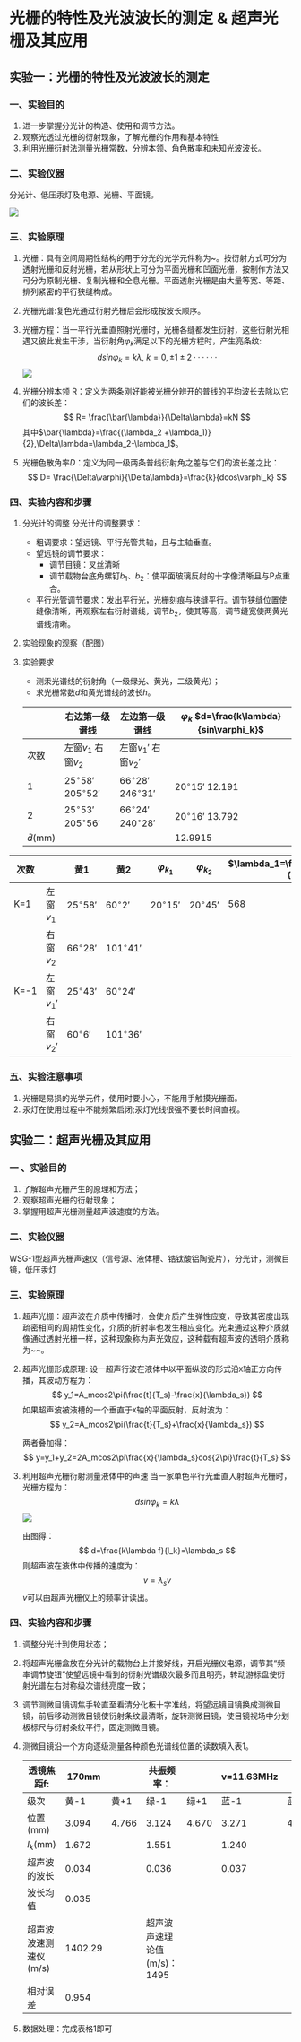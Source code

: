 # 光栅的特性及光波波长的测定 & 超声光栅及其应用

## 实验一：光栅的特性及光波波长的测定

### 一、实验目的

1. 进一步掌握分光计的构造、使用和调节方法。
2. 观察光透过光栅的衍射现象，了解光栅的作用和基本特性
3. 利用光栅衍射法测量光栅常数，分辨本领、角色散率和未知光波波长。



### 二、实验仪器

分光计、低压汞灯及电源、光栅、平面镜。

![](./../../source/images/%E5%85%89%E6%A0%85%E7%9A%84%E7%89%B9%E6%80%A7%E5%8F%8A%E5%85%89%E6%B3%A2%E6%B3%A2%E9%95%BF%E7%9A%84%E6%B5%8B%E5%AE%9A%20&%20%E8%B6%85%E5%A3%B0%E5%85%89%E6%A0%85%E5%8F%8A%E5%85%B6%E5%BA%94%E7%94%A8/1_627b6b6414cde_600.jpg)



### 三、实验原理

1. 光栅：具有空间周期性结构的用于分光的光学元件称为~。按衍射方式可分为透射光栅和反射光栅，若从形状上可分为平面光栅和凹面光栅，按制作方法又可分为原制光栅、复制光栅和全息光栅。平面透射光栅是由大量等宽、等距、排列紧密的平行狭缝构成。

2. 光栅光谱:复色光通过衍射光栅后会形成按波长顺序。

3. 光栅方程：当一平行光垂直照射光栅时，光栅各缝都发生衍射，这些衍射光相遇又彼此发生干涉，当衍射角$\varphi_k$满足以下的光栅方程时，产生亮条纹:
   $$
   dsin\varphi_k=k \lambda,\ k=0,\pm1 \pm2 ······
   $$
   ![](./../../source/images/%E5%85%89%E6%A0%85%E7%9A%84%E7%89%B9%E6%80%A7%E5%8F%8A%E5%85%89%E6%B3%A2%E6%B3%A2%E9%95%BF%E7%9A%84%E6%B5%8B%E5%AE%9A%20&%20%E8%B6%85%E5%A3%B0%E5%85%89%E6%A0%85%E5%8F%8A%E5%85%B6%E5%BA%94%E7%94%A8/%E5%B1%8F%E5%B9%95%E6%88%AA%E5%9B%BE%202024-10-30%20151204.png)
   
   
   
   
   
   
   
4. 光栅分辨本领 R：定义为两条刚好能被光栅分辨开的普线的平均波长去除以它们的波长差：
      $$
      R= \frac{\bar{\lambda}}{\Delta\lambda}=kN
      $$
      其中$\bar{\lambda}=\frac{(\lambda_2 +\lambda_1)}{2},\Delta\lambda=\lambda_2-\lambda_1$。

5. 光栅色散角率$D$：定义为同一级两条普线衍射角之差与它们的波长差之比：
   $$
   D= \frac{\Delta\varphi}{\Delta\lambda}=\frac{k}{dcos\varphi_k}
   $$
   

### 四、实验内容和步骤

1. 分光计的调整
   分光计的调整要求：

   - 粗调要求：望远镜、平行光管共轴，且与主轴垂直。
   - 望远镜的调节要求：
     - 调节目镜：叉丝清晰
     - 调节载物台底角螺钉$b_1、b_2$：使平面玻璃反射的十字像清晰且与P点重合。
   - 平行光管调节要求：发出平行光，光栅刻痕与狭缝平行。调节狭缝位置使缝像清晰，再观察左右衍射谱线，调节$b_2$，使其等高，调节缝宽使两黄光谱线清晰。

2. 实验现象的观察（配图）

3. 实验要求

   - 测汞光谱线的衍射角（一级绿光、黄光，二级黄光）；
   - 求光栅常数$d$和黄光谱线的波长$h$。
   
   
   
   |               | 右边第一级谱线                  | 左边第一级谱线                  | $\varphi_k$    $d=\frac{k\lambda}{sin\varphi_k}$ |
   | ------------- | ------------------------------- | ------------------------------- | ------------------------------------------------ |
   | 次数          | 左窗$v_1$    右窗$v_2$          | 左窗$v_1'$    右窗$v_2'$        |                                                  |
   | 1             | $25^\circ58'$   $205^\circ52'$  | $66^\circ28'$    $246^\circ31'$ | $20^\circ15'$    $12.191$                        |
   | 2             | $25^\circ53'$    $205^\circ56'$ | $66^\circ24'$    $240^\circ28'$ | $20^\circ16'$    $13.792$                        |
   | $\bar{d}$(mm) |                                 |                                 | $12.9915$                                        |
   





| 次数 |            | 黄1           | 黄2            | $\varphi_{k_1}$ | $\varphi_{k_2}$ | $\lambda_1=\frac{dsin\varphi_{k_1}}{k}$(mm) | $\lambda_2=\frac{dsin\varphi_{k_2}}{k}$(mm) | $R_1=\frac{\bar{\lambda}}{\Delta\lambda}$ | $D=\frac{\Delta\varphi}{\Delta\lambda}$ |
| ---- | ---------- | ------------- | -------------- | --------------- | --------------- | ------------------------------------------- | ------------------------------------------- | ----------------------------------------- | --------------------------------------- |
| K=1  | 左窗$v_1$  | $25^\circ58'$ | $60^\circ2'$   | $20^\circ15'$   | $20^\circ45'$   | $568$                                       | $565$                                       | $0.954$                                   | $0.5$                                   |
|      | 右窗$v_2$  | $66^\circ28'$ | $101^\circ41'$ |                 |                 |                                             |                                             |                                           |                                         |
| K=-1 | 左窗$v_1'$ | $25^\circ43'$ | $60^\circ24'$  |                 |                 |                                             |                                             |                                           |                                         |
|      | 右窗$v_2'$ | $60^\circ6'$  | $101^\circ36'$ |                 |                 |                                             |                                             |                                           |                                         |

### 五、实验注意事项

1. 光栅是易损的光学元件，使用时要小心，不能用手触摸光栅面。
2. 汞灯在使用过程中不能频繁启闭;汞灯光线很强不要长时间直视。



## 实验二：超声光栅及其应用

### 一 、实验目的

1. 了解超声光栅产生的原理和方法；
2. 观察超声光栅的衍射现象；
3. 掌握用超声光栅测量超声波速度的方法。

### 二、实验仪器

WSG-1型超声光栅声速仪（信号源、液体槽、锆钛酸铝陶瓷片），分光计，测微目镜，低压汞灯

### 三、实验原理

1. 超声光栅：超声波在介质中传播时，会使介质产生弹性应变，导致其密度出现疏密相间的周期性变化，介质的折射率也发生相应变化。光束通过这种介质就像通过透射光栅一样，这种现象称为声光效应，这种载有超声波的透明介质称为~~。

2. 超声光栅形成原理:
   设一超声行波在液体中以平面纵波的形式沿`X`轴正方向传播，其波动方程为：
   $$
   y_1=A_mcos2\pi(\frac{t}{T_s}-\frac{x}{\lambda_s})
   $$
   如果超声波被液槽的一个垂直于`X`轴的平面反射，反射波为：
   $$
   y_2=A_mcos2\pi(\frac{t}{T_s}+\frac{x}{\lambda_s})
   $$
   

   两者叠加得：
   $$
   y=y_1+y_2=2A_mcos2\pi\frac{x}{\lambda_s}cos{2\pi}\frac{t}{T_s}
   $$
   
3. 利用超声光栅衍射测量液体中的声速
   当一家单色平行光垂直入射超声光栅时，光栅方程为：
   $$
   dsin\varphi_k=k\lambda
   $$
   ![](./../../source/images/%E5%85%89%E6%A0%85%E7%9A%84%E7%89%B9%E6%80%A7%E5%8F%8A%E5%85%89%E6%B3%A2%E6%B3%A2%E9%95%BF%E7%9A%84%E6%B5%8B%E5%AE%9A%20&%20%E8%B6%85%E5%A3%B0%E5%85%89%E6%A0%85%E5%8F%8A%E5%85%B6%E5%BA%94%E7%94%A8/%E5%B1%8F%E5%B9%95%E6%88%AA%E5%9B%BE%202024-10-30%20152903.png)
   
   由图得：
   $$
   d=\frac{k\lambda f}{l_k}=\lambda_s
   $$
   则超声波在液体中传播的速度为：
   $$
   v= \lambda_sv
   $$
   $v$可以由超声光栅仪上的频率计读出。

### 四、实验内容和步骤

1. 调整分光计到使用状态；

2. 将超声光栅盒放在分光计的载物台上并接好线，开启光栅仪电源，调节其“频率调节旋钮”使望远镜中看到的衍射光谱级次最多而且明亮，转动游标盘使衍射光谱左右对称级次谱线亮度一致；

3. 调节测微目镜调焦手轮直至看清分化板十字准线，将望远镜目镜换成测微目镜，前后移动测微目镜使衍射条纹最清晰，旋转测微目镜，使目镜视场中分划板标尺与衍射条纹平行，固定测微目镜。

4. 测微目镜沿一个方向逐级测量各种颜色光谱线位置的读数填入表1。

   | 透镜焦距f:            | 170mm   |       | 共振频率：                  |       | v=11.63MHz |       |
   | --------------------- | ------- | ----- | --------------------------- | ----- | ---------- | ----- |
   | 级次                  | 黄-1    | 黄+1  | 绿-1                        | 绿+1  | 蓝-1       | 蓝+1  |
   | 位置(mm)              | 3.094   | 4.766 | 3.124                       | 4.670 | 3.271      | 4.511 |
   | $l_k$(mm)             | 1.672   |       | 1.551                       |       | 1.240      |       |
   | 超声波的波长          | 0.034   |       | 0.036                       |       | 0.037      |       |
   | 波长均值              | 0.035   |       |                             |       |            |       |
   | 超声波波速测速仪(m/s) | 1402.29 |       | 超声波声速理论值(m/s)：1495 |       |            |       |
   | 相对误差              | 0.954   |       |                             |       |            |       |

5. 数据处理：完成表格1即可